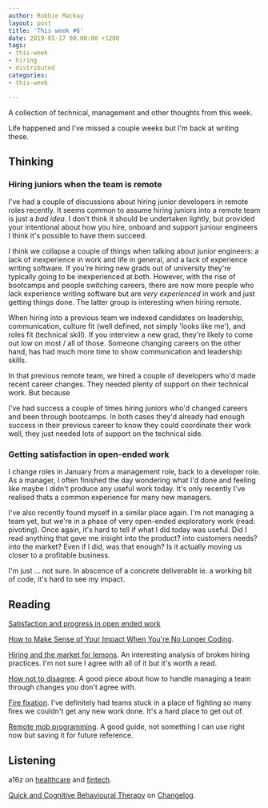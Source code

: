 ```yaml
---
author: Robbie Mackay
layout: post
title: 'This week #6'
date: 2019-05-17 00:00:00 +1200
tags:
- this-week
- hiring
- distributed
categories:
- this-week

---
```

A collection of technical, management and other thoughts from this week.

Life happened and I've missed a couple weeks but I'm back at writing these. 

## Thinking

### Hiring juniors when the team is remote

I've had a couple of discussions about hiring junior developers in remote roles recently. It seems common to assume hiring juniors into a remote team is just a _bad idea_. I don't think it should be undertaken lightly, but provided your intentional about how you hire, onboard and support juniour engineers I think it's possible to have them succeed. 

I think we collapse a couple of things when talking about junior engineers: a lack of inexperience in work and life in general, and a lack of experience writing software. If you're hiring new grads out of university they're typically going to be inexperienced at both. However, with the rise of bootcamps and people switching careers, there are now more people who lack experience writing software but are _very experienced_ in work and just getting things done. The latter group is interesting when hiring remote.

When hiring into a previous team we indexed candidates on leadership, communication, culture fit (well defined, not simply 'looks like me'), and roles fit (technical skill). If you interview a new grad, they're likely to come out low on most / all of those. Someone changing careers on the other hand, has had much more time to show communication and leadership skills. 

In that previous remote team, we hired a couple of developers who'd made recent career changes. They needed plenty of support on their technical work. But because 

I've had success a couple of times hiring juniors who'd changed careers and been through bootcamps. In both cases they'd already had enough success in their previous career to know they could coordinate their work well, they just needed lots of support on the technical side.

### Getting satisfaction in open-ended work

I change roles in January from a management role, back to a developer role. As a manager, I often finished the day wondering what I'd done and feeling like maybe I didn't produce any useful work today. It's only recently I've realised thats a common experience for many new managers.

I've also recently found myself in a similar place again. I'm not managing a team yet, but we're in a phase of very open-ended exploratory work (read: pivoting). Once again, it's hard to tell if what I did today was useful. Did I read anything that gave me insight into the product? into customers needs? into the market? Even if I did, was that enough? Is it actually moving us closer to a profitable business.

I'm just ... not sure. In abscence of a concrete deliverable ie. a working bit of code, it's hard to see my impact.

## Reading

[Satisfaction and progress in open ended work](https://blog.andymatuschak.org/post/159979927467/satisfaction-and-progress-in-open-ended-work)

[How to Make Sense of Your Impact When You're No Longer Coding](https://blog.coleadership.com/how-to-make-sense-of-your-impact-when-youre-no-longer-coding/ "How to Make Sense of Your Impact When You're No Longer Coding"). 

[Hiring and the market for lemons](https://danluu.com/hiring-lemons/ "Hiring and the market for lemons"). An interesting analysis of broken hiring practices. I'm not sure I agree with all of it but it's worth a read.

[How not to disagree](http://boz.com/articles/disagree.html "How not to disagree"). A good piece about how to handle managing a team through changes you don't agree with. 

[Fire fixation](https://lethain.com/fire-fixation/ "https://lethain.com/fire-fixation/"). I've definitely had teams stuck in a place of fighting so many fires we couldn't get any new work done. It's a hard place to get out of.

[Remote mob programming](https://www.remotemobprogramming.org/ "Remote mob programming"). A good guide, not something I can use right now but saving it for future reference.

## Listening

a16z on [healthcare](https://soundcloud.com/a16z/building-software-company-healthcare) and [fintech]().

[Quick and Cognitive Behavioural Therapy](https://changelog.com/podcast/345) on [Changelog](https://changelog.com/podcast).